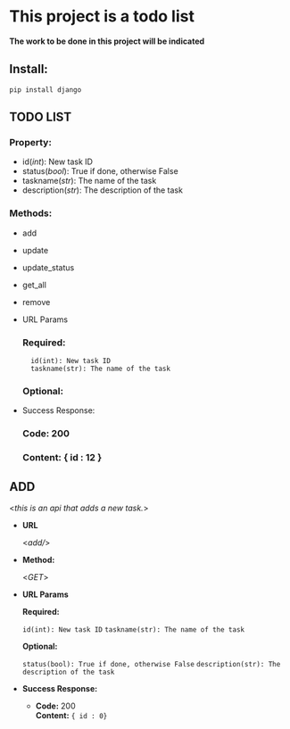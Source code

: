 # This project is a todo list

**The work to be done in this project will be indicated**

## **Install:**

`pip install django`

## TODO LIST
### Property:
- id(*int*): New task ID
- status(*bool*): True if done, otherwise False
- taskname(*str*): The name of the task
- description(*str*): The description of the task

### Methods:
- add
- update
- update_status
- get_all
- remove



- URL Params
    ### Required:
        id(int): New task ID
        taskname(str): The name of the task
    ### Optional:
        
        

- Success Response:
    ### Code: 200
    ### Content: { id : 12 }











**ADD**
----
  <_this is an api that adds a new task._>

* **URL**

  <_add/_>

* **Method:**
  
  <_GET_>
  
*  **URL Params**

   **Required:**

   `id(int): New task ID`
   `taskname(str): The name of the task`

   **Optional:**
 
   `status(bool): True if done, otherwise False`
   `description(str): The description of the task`

* **Success Response:**

  * **Code:** 200 <br />
    **Content:** `{ id : 0}`
